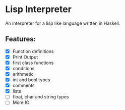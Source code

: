 # Lisp Interpreter 

An interpreter for a lisp like language written in Haskell.


## Features:
- [x] Function definitions
- [x] Print Output 
- [x] first class functions  
- [x] conditions 
- [x] arithmetic
- [x] int and bool types
- [x] comments
- [x] lists
- [ ] float, char and string types 
- [ ] More IO
